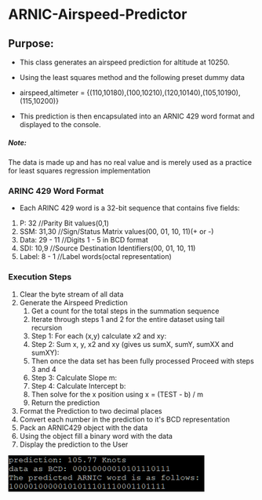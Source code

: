 # ARNIC-Airspeed-Predictor

<h2>Purpose: </h2>

*  This class generates an airspeed prediction for altitude at 10250.

*  Using the least squares method and the following preset dummy data

*  airspeed,altimeter =  {(110,10180),(100,10210),(120,10140),(105,10190),(115,10200)}

*  This prediction is then encapsulated into an ARNIC 429 word format and displayed to the console.

<h5>Note:</h5>

<p>The data is made up and has no real value and is merely used as a practice for least squares regression implementation</p>

<h3>ARINC 429 Word Format</h3>

*  Each ARINC 429 word is a 32-bit sequence that contains five fields:

<ol>
<li>P: 32  //Parity Bit values(0,1)</li>
<li>SSM: 31,30 //Sign/Status Matrix values(00, 01, 10, 11)(+ or -)</li>
<li>Data: 29 - 11 //Digits 1 - 5 in BCD format</li>
<li>SDI: 10,9 //Source Destination Identifiers(00, 01, 10, 11)</li>
<li>Label: 8 - 1 //Label words(octal representation)</li>
</ol>

<h3>Execution Steps</h3>

<ol>
<li>Clear the byte stream of all data</li>
<li>Generate the Airspeed Prediction
<ol>
<li>Get a count for the total steps in the summation sequence</li>
<li>Iterate through steps 1 and 2 for the entire dataset using tail recursion</li>
<li>Step 1: For each (x,y) calculate x2 and xy:</li>
<li>Step 2: Sum x, y, x2 and xy (gives us sumX, sumY, sumXX and sumXY):</li>
<li>Then once the data set has been fully processed Proceed with steps 3 and 4</li>
<li>Step 3: Calculate Slope m:</li>
<li>Step 4: Calculate Intercept b:</li>
<li>Then solve for the x position using x = (TEST - b) / m</li>
<li>Return the prediction</li>
</ol>
</li>
<li>Format the Prediction to two decimal places</li>
<li>Convert each number in the prediction to it's BCD representation</li>
<li>Pack an ARNIC429 object with the data</li>
<li>Using the object fill a binary word with the data</li>
<li>Display the prediction to the User</li>
</ol>

![example prediction](https://github.com/ronaldrespinoza/ARNIC-Airspeed-Predictor/blob/master/img/prediction.png)